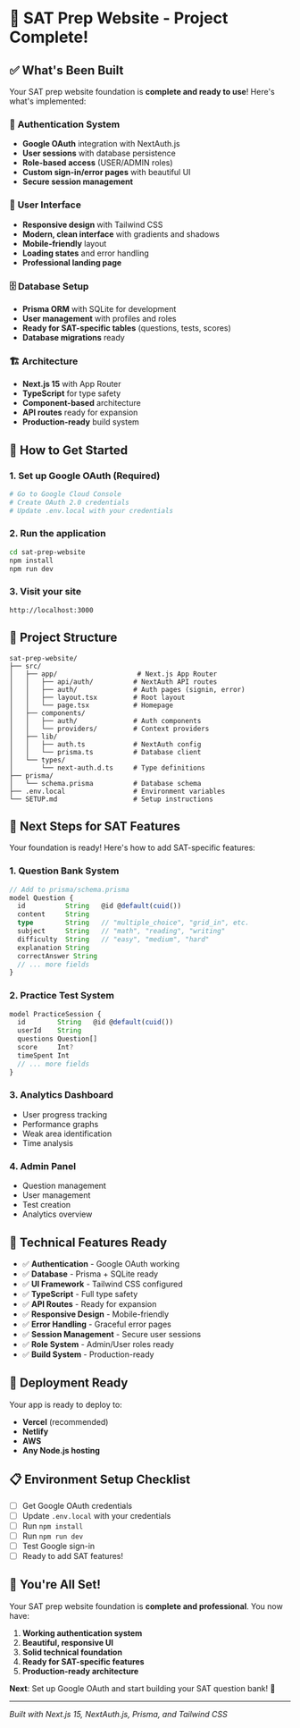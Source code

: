 # 🎉 SAT Prep Website - Project Complete!

## ✅ What's Been Built

Your SAT prep website foundation is **complete and ready to use**! Here's what's implemented:

### 🔐 **Authentication System**
- **Google OAuth** integration with NextAuth.js
- **User sessions** with database persistence
- **Role-based access** (USER/ADMIN roles)
- **Custom sign-in/error pages** with beautiful UI
- **Secure session management**

### 🎨 **User Interface**
- **Responsive design** with Tailwind CSS
- **Modern, clean interface** with gradients and shadows
- **Mobile-friendly** layout
- **Loading states** and error handling
- **Professional landing page**

### 🗄️ **Database Setup**
- **Prisma ORM** with SQLite for development
- **User management** with profiles and roles
- **Ready for SAT-specific tables** (questions, tests, scores)
- **Database migrations** ready

### 🏗️ **Architecture**
- **Next.js 15** with App Router
- **TypeScript** for type safety
- **Component-based** architecture
- **API routes** ready for expansion
- **Production-ready** build system

## 🚀 **How to Get Started**

### 1. **Set up Google OAuth** (Required)
```bash
# Go to Google Cloud Console
# Create OAuth 2.0 credentials
# Update .env.local with your credentials
```

### 2. **Run the application**
```bash
cd sat-prep-website
npm install
npm run dev
```

### 3. **Visit your site**
```
http://localhost:3000
```

## 📁 **Project Structure**
```
sat-prep-website/
├── src/
│   ├── app/                    # Next.js App Router
│   │   ├── api/auth/          # NextAuth API routes
│   │   ├── auth/              # Auth pages (signin, error)
│   │   ├── layout.tsx         # Root layout
│   │   └── page.tsx           # Homepage
│   ├── components/
│   │   ├── auth/              # Auth components
│   │   └── providers/         # Context providers
│   ├── lib/
│   │   ├── auth.ts            # NextAuth config
│   │   └── prisma.ts          # Database client
│   └── types/
│       └── next-auth.d.ts     # Type definitions
├── prisma/
│   └── schema.prisma          # Database schema
├── .env.local                 # Environment variables
└── SETUP.md                   # Setup instructions
```

## 🎯 **Next Steps for SAT Features**

Your foundation is ready! Here's how to add SAT-specific features:

### 1. **Question Bank System**
```typescript
// Add to prisma/schema.prisma
model Question {
  id          String   @id @default(cuid())
  content     String
  type        String   // "multiple_choice", "grid_in", etc.
  subject     String   // "math", "reading", "writing"
  difficulty  String   // "easy", "medium", "hard"
  explanation String
  correctAnswer String
  // ... more fields
}
```

### 2. **Practice Test System**
```typescript
model PracticeSession {
  id        String   @id @default(cuid())
  userId    String
  questions Question[]
  score     Int?
  timeSpent Int
  // ... more fields
}
```

### 3. **Analytics Dashboard**
- User progress tracking
- Performance graphs
- Weak area identification
- Time analysis

### 4. **Admin Panel**
- Question management
- User management
- Test creation
- Analytics overview

## 🔧 **Technical Features Ready**

- ✅ **Authentication** - Google OAuth working
- ✅ **Database** - Prisma + SQLite ready
- ✅ **UI Framework** - Tailwind CSS configured
- ✅ **TypeScript** - Full type safety
- ✅ **API Routes** - Ready for expansion
- ✅ **Responsive Design** - Mobile-friendly
- ✅ **Error Handling** - Graceful error pages
- ✅ **Session Management** - Secure user sessions
- ✅ **Role System** - Admin/User roles ready
- ✅ **Build System** - Production-ready

## 🚀 **Deployment Ready**

Your app is ready to deploy to:
- **Vercel** (recommended)
- **Netlify**
- **AWS**
- **Any Node.js hosting**

## 📋 **Environment Setup Checklist**

- [ ] Get Google OAuth credentials
- [ ] Update `.env.local` with your credentials
- [ ] Run `npm install`
- [ ] Run `npm run dev`
- [ ] Test Google sign-in
- [ ] Ready to add SAT features!

## 🎉 **You're All Set!**

Your SAT prep website foundation is **complete and professional**. You now have:

1. **Working authentication system**
2. **Beautiful, responsive UI**
3. **Solid technical foundation**
4. **Ready for SAT-specific features**
5. **Production-ready architecture**

**Next**: Set up Google OAuth and start building your SAT question bank! 🚀

---

*Built with Next.js 15, NextAuth.js, Prisma, and Tailwind CSS*
